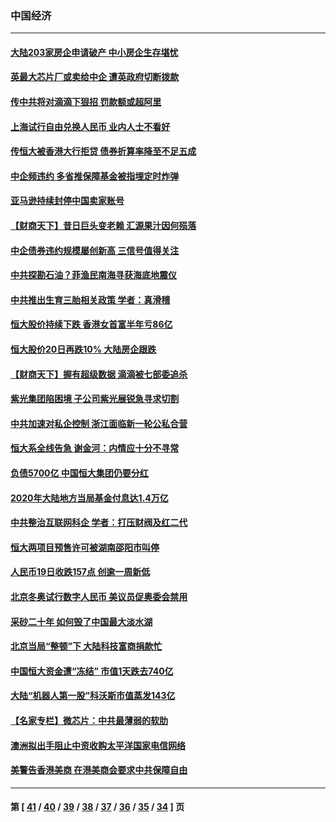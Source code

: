 ### 中国经济
---
#### [大陆203家房企申请破产 中小房企生存堪忧](../../pages/ncid283/n13108576.md) 
#### [英最大芯片厂或卖给中企 遭英政府切断拨款](../../pages/ncid283/n13107477.md) 
#### [传中共将对滴滴下狠招 罚款额或超阿里](../../pages/ncid283/n13107586.md) 
#### [上海试行自由兑换人民币 业内人士不看好](../../pages/ncid283/n13106643.md) 
#### [传恒大被香港大行拒贷 债券折算率降至不足五成](../../pages/ncid283/n13105812.md) 
#### [中企频违约 多省推保障基金被指埋定时炸弹](../../pages/ncid283/n13106189.md) 
#### [亚马逊持续封停中国卖家账号](../../pages/ncid283/n13106065.md) 
#### [【财商天下】昔日巨头变老赖 汇源果汁因何殒落](../../pages/ncid283/n13104855.md) 
#### [中企债券违约规模屡创新高 三信号值得关注](../../pages/ncid283/n13104979.md) 
#### [中共探勘石油？菲渔民南海寻获海底地震仪](../../pages/ncid283/n13104778.md) 
#### [中共推出生育三胎相关政策 学者：真滑稽](../../pages/ncid283/n13104047.md) 
#### [恒大股价持续下跌 香港女首富半年亏86亿](../../pages/ncid283/n13103657.md) 
#### [恒大股价20日再跌10% 大陆房企跟跌](../../pages/ncid283/n13103339.md) 
#### [【财商天下】握有超级数据 滴滴被七部委追杀](../../pages/ncid283/n13102299.md) 
#### [紫光集团陷困境 子公司紫光展锐急寻求切割](../../pages/ncid283/n13102484.md) 
#### [中共加速对私企控制 浙江面临新一轮公私合营](../../pages/ncid283/n13099867.md) 
#### [恒大系全线告急 谢金河：内情应十分不寻常](../../pages/ncid283/n13101644.md) 
#### [负债5700亿 中国恒大集团仍要分红](../../pages/ncid283/n13100325.md) 
#### [2020年大陆地方当局基金付息达1.4万亿](../../pages/ncid283/n13101197.md) 
#### [中共整治互联网科企 学者：打压财阀及红二代](../../pages/ncid283/n13100881.md) 
#### [恒大两项目预售许可被湖南邵阳市叫停](../../pages/ncid283/n13100623.md) 
#### [人民币19日收跌157点 创逾一周新低](../../pages/ncid283/n13100449.md) 
#### [北京冬奥试行数字人民币 美议员促奥委会禁用](../../pages/ncid283/n13099942.md) 
#### [采砂二十年 如何毁了中国最大淡水湖](../../pages/ncid283/n13100112.md) 
#### [北京当局“整顿”下 大陆科技富商捐款忙](../../pages/ncid283/n13099878.md) 
#### [中国恒大资金遭“冻结” 市值1天跌去740亿](../../pages/ncid283/n13099966.md) 
#### [大陆“机器人第一股”科沃斯市值蒸发143亿](../../pages/ncid283/n13099824.md) 
#### [【名家专栏】微芯片：中共最薄弱的软肋](../../pages/ncid283/n13099425.md) 
#### [澳洲拟出手阻止中资收购太平洋国家电信网络](../../pages/ncid283/n13099535.md) 
#### [美警告香港美商 在港美商会要求中共保障自由](../../pages/ncid283/n13099303.md) 

---
#### 第 [ [41](./41.md) / [40](./40.md) / [39](./39.md) / [38](./38.md) / [37](./37.md) / [36](./36.md) / [35](./35.md) / [34](./34.md) ] 页
